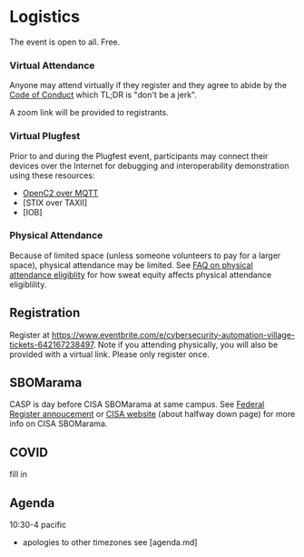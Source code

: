 # Logistics
The event is open to all.
Free.

### Virtual Attendance

Anyone may attend virtually if they 
register and they
agree to abide by the 
[Code of Conduct](../../../../CODE-OF-CONDUCT.md)
which TL;DR is "don't be a jerk".

A zoom link will be provided to registrants.

### Virtual Plugfest
Prior to and during the Plugfest event, participants may connect their devices over the Internet
for debugging and interoperability demonstration using these resources:
* [OpenC2 over MQTT](SweatEquity/openc2-mqtt-topics.md)
* [STIX over TAXII]
* [IOB]

### Physical Attendance

Because of limited space
(unless someone volunteers to pay for a larger space),
physical attendance may be limited.
See [FAQ on physical attendance eligiblity](./faq.md#how-will-physical-attendance-be-determined) 
for how sweat equity 
affects physical attendance eligiblility.

## Registration
Register at https://www.eventbrite.com/e/cybersecurity-automation-village-tickets-642167238497.
Note if you attending physically, you will also be provided with a virtual link.
Please only register once.

## SBOMarama
CASP is day before 
CISA SBOMarama
at same campus. 
See [Federal Register annoucement](https://www.federalregister.gov/documents/2023/05/22/2023-10825/2023-cisa-sbom-a-rama)
or [CISA website](https://www.cisa.gov/sbom) (about halfway down page) for more info on CISA SBOMarama.

## COVID
fill in

## Agenda
10:30-4 pacific
* apologies to other timezones
see [agenda.md]